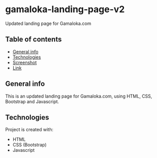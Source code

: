 # gamaloka-landing-page-v2
Updated landing page for Gamaloka.com 

## Table of contents
* [General info](#general-info)
* [Technologies](#technologies)
* [Screenshot](#screenshot)
* [Link](#link)

## General info
This is an updated landing page for Gamaloka.com, using HTML, CSS, Bootstrap and Javascript.

## Technologies
Project is created with:
* HTML
* CSS (Bootstrap)
* Javascript